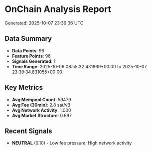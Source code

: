 # OnChain Analysis Report
Generated: 2025-10-07 23:39:36 UTC

## Data Summary
- **Data Points**: 96
- **Feature Points**: 96
- **Signals Generated**: 1
- **Time Range**: 2025-10-06 08:55:32.431869+00:00 to 2025-10-07 23:39:34.831055+00:00

## Key Metrics
- **Avg Mempool Count**: 59479
- **Avg Fee (30min)**: 2.8 sat/vB
- **Avg Network Activity**: 1.000
- **Avg Market Structure**: 0.697

## Recent Signals
- **NEUTRAL** (0.10) - Low fee pressure; High network activity
